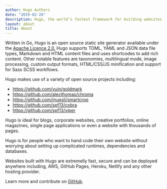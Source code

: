 ```yaml
---
author: Hugo Authors
date: "2019-02-28"
description: Hugo, the world’s fastest framework for building websites
layout: about
title: About
---
```


Written in Go, Hugo is an open source static site generator available under the [Apache Licence 2.0.](https://github.com/gohugoio/hugo/blob/master/LICENSE) Hugo supports TOML, YAML and JSON data file types, Markdown and HTML content files and uses shortcodes to add rich content. Other notable features are taxonomies, multilingual mode, image processing, custom output formats, HTML/CSS/JS minification and support for Sass SCSS workflows.

Hugo makes use of a variety of open source projects including:

* https://github.com/yuin/goldmark
* https://github.com/alecthomas/chroma
* https://github.com/muesli/smartcrop
* https://github.com/spf13/cobra
* https://github.com/spf13/viper

Hugo is ideal for blogs, corporate websites, creative portfolios, online magazines, single page applications or even a website with thousands of pages.

Hugo is for people who want to hand code their own website without worrying about setting up complicated runtimes, dependencies and databases.

Websites built with Hugo are extremelly fast, secure and can be deployed anywhere including, AWS, GitHub Pages, Heroku, Netlify and any other hosting provider.

Learn more and contribute on [GitHub](https://github.com/gohugoio).
